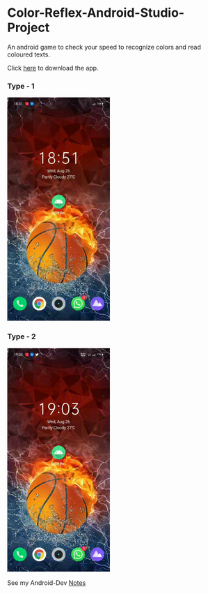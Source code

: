 # Color-Reflex-Android-Studio-Project
An android game to check your speed to recognize colors and read coloured texts.

Click [here](https://github.com/ABD-01/Color-Reflex-Android-Studio-Project/raw/master/ColorReflexer.apk) to download the app.

### Type - 1
<img src="https://github.com/ABD-01/Color-Reflex-Android-Studio-Project/blob/master/gifs/Color_reflexer-1.gif" alt="Type-1" height="512">

### Type - 2
<img src="https://github.com/ABD-01/Color-Reflex-Android-Studio-Project/blob/master/gifs/Color-Reflexer-2.gif" alt="Type-1" height="512">

See my Android-Dev [Notes](https://hackmd.io/@ABD/SylcS64Xv)
